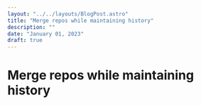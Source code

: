 ```yaml
---
layout: "../../layouts/BlogPost.astro"
title: "Merge repos while maintaining history"
description: ""
date: "January 01, 2023"
draft: true
---
```


# Merge repos while maintaining history
